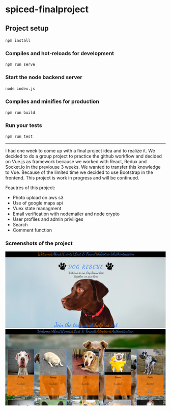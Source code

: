 # spiced-finalproject

## Project setup

```
npm install
```

### Compiles and hot-reloads for development

```
npm run serve
```

### Start the node backend server

```
node index.js
```

### Compiles and minifies for production

```
npm run build
```

### Run your tests

```
npm run test
```

------

I had one week to come up with a final project idea and to realize it. We decided to do a group project to practice the github workflow and decided on Vue.js as framework because we worked with React, Redux and Socket.io in the previouse 3 weeks. We wanted to transfer this knowledge to Vue. Because of the limited time we decided to use Bootstrap in the frontend. This project is work in progress and will be continued.

Feautres of this project:

- Photo upload on aws s3
- Use of google maps api
- Vuex state managment
- Email verification with nodemailer and node crypto
- User profiles and admin priviliges
- Search
- Comment function



### Screenshots of the project

![](/screenshots/screenshot1.png?raw=true "Optional Title")
![](/screenshots/screenshot2.png?raw=true "Optional Title")

